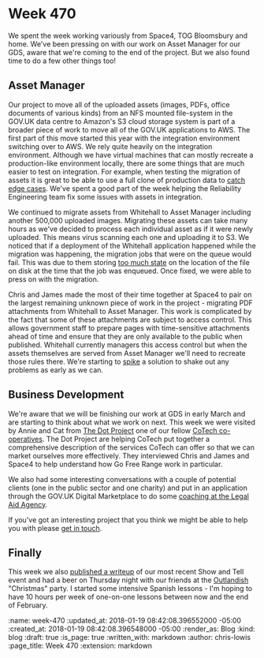 Week 470
========

We spent the week working variously from Space4, TOG Bloomsbury and home. We've been pressing on with our work on Asset Manager for our GDS, aware that we're coming to the end of the project. But we also found time to do a few other things too!

## Asset Manager

Our project to move all of the uploaded assets (images, PDFs, office documents of various kinds) from an NFS mounted file-system in the GOV.UK data centre to Amazon's S3 cloud storage system is part of a broader piece of work to move all of the GOV.UK applications to AWS. The first part of this move started this year with the integration environment switching over to AWS. We rely quite heavily on the integration environment. Although we have virtual machines that can mostly recreate a production-like environment locally, there are some things that are much easier to test on integration. For example, when testing the migration of assets it is great to be able to use a full clone of production data to [catch edge cases](https://github.com/alphagov/asset-manager/pull/396). We've spent a good part of the week helping the Reliability Engineering team fix some issues with assets in integration.

We continued to migrate assets from Whitehall to Asset Manager including another 500,000 uploaded images. Migrating these assets can take many hours as we've decided to process each individual asset as if it were newly uploaded. This means virus scanning each one and uploading it to S3. We noticed that if a deployment of the Whitehall application happened while the migration was happening, the migration jobs that were on the queue would fail. This was due to them storing [too much state](https://github.com/alphagov/asset-manager/issues/414) on the location of the file on disk at the time that the job was enqueued. Once fixed, we were able to press on with the migration.

Chris and James made the most of their time together at Space4 to pair on the largest remaining unknown piece of work in the project - migrating PDF attachments from Whitehall to Asset Manager. This work is complicated by the fact that some of these attachments are subject to access control. This allows government staff to prepare pages with time-sensitive attachments ahead of time and ensure that they are only available to the public when published. Whitehall currently managers this access control but when the assets themselves are served from Asset Manager we'll need to recreate those rules there. We're starting to [spike](https://en.wikipedia.org/wiki/Spike_(software_development)) a solution to shake out any problems as early as we can.

## Business Development

We're aware that we will be finishing our work at GDS in early March and are starting to think about what we work on next. This week we were visited by Annie and Cat from [The Dot Project](http://www.thedotproject.co/) one of our fellow [CoTech co-operatives](http://coops.tech/). The Dot Project are helping CoTech put together a comprehensive description of the services CoTech can offer so that we can market ourselves more effectively. They interviewed Chris and James and Space4 to help understand how Go Free Range work in particular.

We also had some interesting conversations with a couple of potential clients (one in the public sector and one charity) and put in an application through the GOV.UK Digital Marketplace to do some [coaching at the Legal Aid Agency](https://www.digitalmarketplace.service.gov.uk//digital-outcomes-and-specialists/opportunities/6003).

If you've got an interesting project that you think we might be able to help you with please [get in touch](mailto:lets@gofreerange.com).

## Finally

This week we also [published a writeup](http://gofreerange.com/show-and-tell-40) of our most recent Show and Tell event and had a beer on Thursday night with our friends at the [Outlandish](https://outlandish.com/) "Christmas" party. I started some intensive Spanish lessons - I'm hoping to have 10 hours per week of one-on-one lessons between now and the end of February.


:name: week-470
:updated_at: 2018-01-19 08:42:08.396552000 -05:00
:created_at: 2018-01-19 08:42:08.396548000 -05:00
:render_as: Blog
:kind: blog
:draft: true
:is_page: true
:written_with: markdown
:author: chris-lowis
:page_title: Week 470
:extension: markdown
